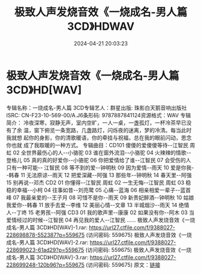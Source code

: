 ﻿---
title: 极致人声发烧音效《一烧成名-男人篇3CD》HDWAV
date: 2024-04-21 20:03:23
categories: WAV车载音乐、镜像
tags: 华语中文
---
# 极致人声发烧音效《一烧成名-男人篇3CD》HD[WAV]

专辑名称：一烧成名-男人篇 3CD专辑艺人：群星出版:
珠影白天鹅音响出版社ISRC: CN-F23-10-569-00/A.J6条形码: 9787887841124资源格式：WAV
专辑简介： 冷夜深寒，寂静无声，室内空旷，一人一桌，一盏孤灯，一杯冷茶早已没有了余 温，窗下俯览一条宽路，几盏路灯，闪烁夜的迷离，梦的冷清。每当此时我就想 起你的身影，你的清歌暖语，你的牵挂与祝福，总在我的眼前闪动，思念你也就 成了我取暖的一种方式。 专辑曲目：CD101
傻傻的爱傻傻等待--江智民 周虹
02 全世界最伤心的人--小骆驼
03 谁在窗外流泪--小骆驼
04 火辣辣的情歌--登格儿
05 真的真的好爱你--小骆驼
06 你把爱情给了谁--江智民
07 会受伤的人只有一种可能-- 江智民
08 等不到的爱--钟明秋
09 因为爱情--雨天
10 爱是你我--韩春
11 无法原谅--雨天
12 把爱深藏--阿强
13 那些年--钟明秋
14 春天里--阿强
15 别再说--邓杰
CD2
01 你懂得--江智民 周虹
02 一生无悔--江智民 周虹
03 稳稳的幸福--小柯
04 往事如昔--刘亮鹭
05 心痛--蓝海
06 相亲相爱一辈子--蓝首峰
07 我最亲爱的--王子月
08 可惜不是你--雨天
09 新贵妃醉酒--钟明秋
10 姑娘我爱你--韩春
11 放手去爱--李维
12 美丽心情--文章
13 半城烟沙--雨天
14 绝情人--丁咚
15 老男孩--阿强
CD3
01 我的歌声里--康康
02 如果没有你--阿木
03 当爱情经过的时候--江智民
04 再见我的爱人--江智民
......
极致人声发烧音效《一烧成名-男人篇 3CD》HD[WAV]-1.rar: https://url27.ctfile.com/f/9388027-228698878-552387?p=559675
(访问密码: 559675)
极致人声发烧音效《一烧成名-男人篇 3CD》HD[WAV]-2.rar: https://url27.ctfile.com/f/9388027-228699023-61ad29?p=559675
(访问密码: 559675)
极致人声发烧音效《一烧成名-男人篇 3CD》HD[WAV]-3.rar: https://url27.ctfile.com/f/9388027-228699248-120b96?p=559675
(访问密码: 559675)
原文：[链接](https://blog.sina.com.cn/s/blog_1647c7e760103159l.html)